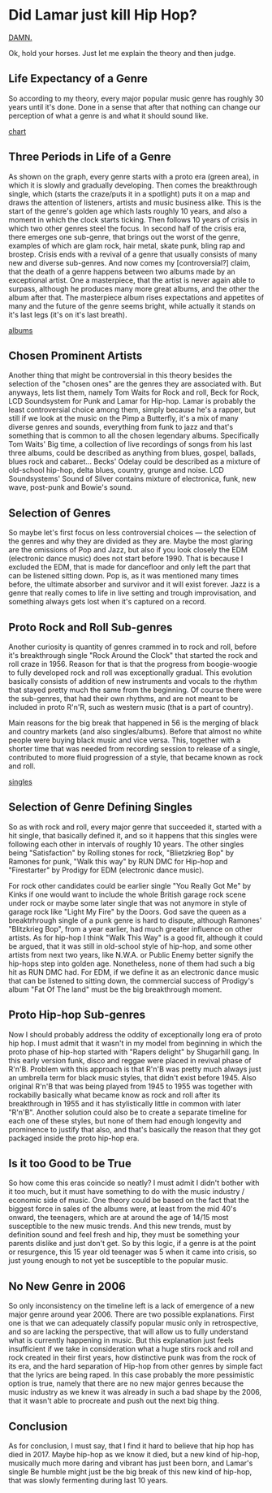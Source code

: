 Did Lamar just kill Hip Hop?
============================


[DAMN.](images/damn.jpg)


Ok, hold your horses. Just let me explain the theory and then judge.


Life Expectancy of a Genre
--------------------------
So according to my theory, every major popular music genre has roughly 30 years until it's done. Done in a sense that after that nothing can change our perception of what a genre is and what it should sound like.


[chart](images/chart.png)

Three Periods in Life of a Genre
--------------------------------
As shown on the graph, every genre starts with a proto era (green area), in which it is slowly and gradually developing. Then comes the breakthrough single, which (starts the craze/puts it in a spotlight) puts it on a map and draws the attention of listeners, artists and music business alike. This is the start of the genre's golden age which lasts roughly 10 years, and also a moment in which the clock starts ticking. Then follows 10 years of crisis in which two other genres steel the focus. In second half of the crisis era, there emerges one sub-genre, that brings out the worst of the genre, examples of which are glam rock, hair metal, skate punk, bling rap and brostep. Crisis ends with a revival of a genre that usually consists of many new and diverse sub-genres. And now comes my [controversial?] claim, that the death of a genre happens between two albums made by an exceptional artist. One a masterpiece, that the artist is never again able to surpass, although he produces many more great albums, and the other the album after that. The masterpiece album rises expectations and appetites of many and the future of the genre seems bright, while actually it stands on it's last legs (it's on it's last breath).

[albums](images/albums.png)

Chosen Prominent Artists
------------------------
Another thing that might be controversial in this theory besides the selection of the "chosen ones" are the genres they are associated with. But anyways, lets list them, namely Tom Waits for Rock and roll, Beck for Rock, LCD Soundsystem for Punk and Lamar for Hip-hop. Lamar is probably the least controversial choice among them, simply because he's a rapper, but still if we look at the music on the Pimp a Butterfly, it's a mix of many diverse genres and sounds, everything from funk to jazz and that's something that is common to all the chosen legendary albums. Specifically Tom Waits' Big time, a collection of live recordings of songs from his last three albums, could be described as anything from blues, gospel, ballads, blues rock and cabaret... Becks' Odelay could be described as a mixture of old-school hip-hop, delta blues, country, grunge and noise. LCD Soundsystems' Sound of Silver contains mixture of electronica, funk, new wave, post-punk and Bowie's sound.


Selection of Genres
-------------------
So maybe let's first focus on less controversial choices — the selection of the genres and why they are divided as they are. Maybe the most glaring are the omissions of Pop and Jazz, but also if you look closely the EDM (electronic dance music) does not start before 1990. That is because I excluded the EDM, that is made for dancefloor and only left the part that can be listened sitting down. Pop is, as it was mentioned many times before, the ultimate absorber and survivor and it will exist forever. Jazz is a genre that really comes to life in live setting and trough improvisation, and something always gets lost when it's captured on a record.


Proto Rock and Roll Sub-genres
------------------------------
Another curiosity is quantity of genres crammed in to rock and roll, before it's breakthrough single "Rock Around the Clock" that started the rock and roll craze in 1956. Reason for that is that the progress from boogie-woogie to fully developed rock and roll was exceptionally gradual. This evolution basically consists of addition of new instruments and vocals to the rhythm that stayed pretty much the same from the beginning. Of course there were the sub-genres, that had their own rhythms, and are not meant to be included in proto R'n'R, such as western music (that is a part of country).

Main reasons for the big break that happened in 56 is the merging of black and country markets (and also singles/albums). Before that almost no white people were buying black music and vice versa. This, together with a shorter time that was needed from recording session to release of a single, contributed to more fluid progression of a style, that became known as rock and roll.

[singles](images/singles.png)


Selection of Genre Defining Singles
-----------------------------------
So as with rock and roll, every major genre that succeeded it, started with a hit single, that basically defined it, and so it happens that this singles were following each other in intervals of roughly 10 years. The other singles being "Satisfaction" by Rolling stones for rock, "Blietzkrieg Bop" by Ramones for punk, "Walk this way" by RUN DMC for Hip-hop and "Firestarter" by Prodigy for EDM (electronic dance music).

For rock other candidates could be earlier single "You Really Got Me" by Kinks if one would want to include the whole British garage rock scene under rock or maybe some later single that was not anymore in style of garage rock like "Light My Fire" by the Doors. God save the queen as a breaktrhrough single of a punk genre is hard to dispute, although Ramones' "Blitzkrieg Bop", from a year earlier, had much greater influence on other artists. As for hip-hop I think "Walk This Way" is a good fit, although it could be argued, that it was still in old-school style of hip-hop, and some other artists from next two years, like N.W.A. or Public Enemy better signify the hip-hops step into golden age. Nonetheless, none of them had such a big hit as RUN DMC had. For EDM, if we define it as an electronic dance music that can be listened to sitting down, the commercial success of Prodigy's album "Fat Of The land" must be the big breakthrough moment.


Proto Hip-hop Sub-genres
------------------------
Now I should probably address the oddity of exceptionally long era of proto hip hop. I must admit that it wasn't in my model from beginning in which the proto phase of hip-hop started with "Rapers delight" by Shugarhill gang. In this early version funk, disco and reggae were placed in revival phase of R'n'B. Problem with this approach is that R'n'B was pretty much always just an umbrella term for black music styles, that didn't exist before 1945. Also original R'n'B that was being played from 1945 to 1955 was together with rockabilly basically what became know as rock and roll after its breakthrough in 1955 and it has stylistically little in common with later "R'n'B". Another solution could also be to create a separate timeline for each one of these styles, but none of them had enough longevity and prominence to justify that also, and that's basically the reason that they got packaged inside the proto hip-hop era.


Is it too Good to be True
-------------------------
So how come this eras coincide so neatly? I must admit I didn't bother with it too much, but it must have something to do with the music industry / economic side of music. One theory could be based on the fact that the biggest force in sales of the albums were, at least from the mid 40's onward, the teenagers, which are at around the age of 14/15 most susceptible to the new music trends. And this new trends, must by definition sound and feel fresh and hip, they must be something your parents dislike and just don't get. So by this logic, if a genre is at the point or resurgence, this 15 year old teenager was 5 when it came into crisis, so just young enough to not yet be susceptible to the popular music.


No New Genre in 2006
--------------------
So only inconsistency on the timeline left is a lack of emergence of a new major genre around year 2006. There are two possible explanations. First one is that we can adequately classify popular music only in retrospective, and so are lacking the perspective, that will allow us to fully understand what is currently happening in music. But this explanation just feels insufficient if we take in consideration what a huge stirs rock and roll and rock created in their first years, how distinctive punk was from the rock of its era, and the hard separation of Hip-hop from other genres by simple fact that the lyrics are being raped. In this case probably the more pessimistic option is true, namely that there are no new major genres because the music industry as we knew it  was already in such a bad shape by the 2006, that it wasn't able to procreate and push out the next big thing.


Conclusion
----------
As for conclusion, I must say, that I find it hard to believe that hip hop has died in 2017. Maybe hip-hop as we know it died, but a new kind of hip-hop, musically much more daring and vibrant has just been born, and Lamar's single Be humble might just be the big break of this new kind of hip-hop, that was slowly fermenting during last 10 years.

